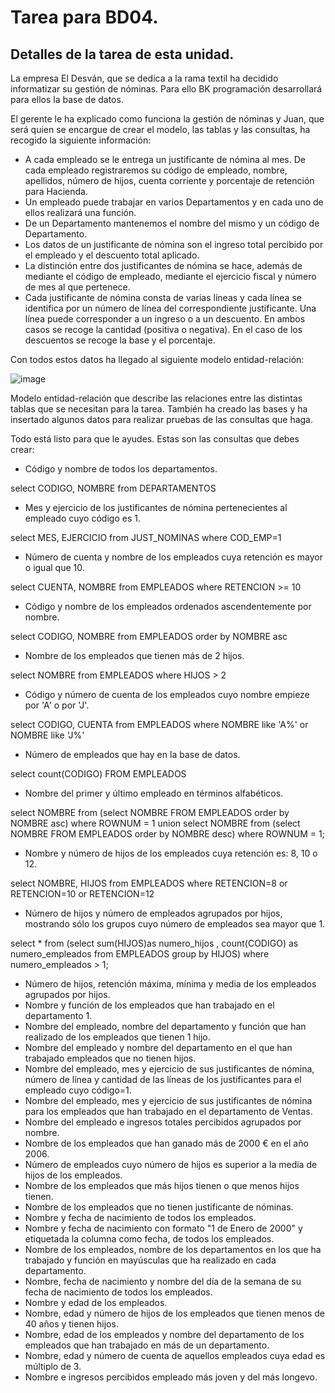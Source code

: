 # Tarea para BD04.
## Detalles de la tarea de esta unidad.
La empresa El Desván, que se dedica a la rama textil ha decidido informatizar su gestión de nóminas. Para ello BK programación desarrollará para ellos la base de datos.

El gerente le ha explicado como funciona la gestión de nóminas y Juan, que será quien se encargue de crear el modelo, las tablas y las consultas, ha recogido la siguiente información:

* A cada empleado se le entrega un justificante de nómina al mes. De cada empleado registraremos su código de empleado, nombre, apellidos, número de hijos, cuenta corriente y porcentaje de retención para Hacienda.
* Un empleado puede trabajar en varios Departamentos y en cada uno de ellos realizará una función.
* De un Departamento mantenemos el nombre del mismo y un código de Departamento.
* Los datos de un justificante de nómina son el ingreso total percibido por el empleado y el descuento total aplicado.
* La distinción entre dos justificantes de nómina se hace, además de mediante el código de empleado, mediante el ejercicio fiscal y número de mes al que pertenece.
* Cada justificante de nómina consta de varias líneas y cada línea se identifica por un número de línea del correspondiente justificante. Una línea puede corresponder a un ingreso o a un descuento. En ambos casos se recoge la cantidad (positiva o negativa). En el caso de los descuentos se recoge la base y el porcentaje. 

Con todos estos datos ha llegado al siguiente modelo entidad-relación: 
  
![image](https://user-images.githubusercontent.com/44543081/53692994-8c9e8380-3d99-11e9-8ecb-c61af768a92c.png)
  
Modelo entidad-relación que describe las relaciones entre las distintas tablas que se necesitan para la tarea.
También ha creado las bases y ha insertado algunos datos para realizar pruebas de las consultas que haga.

Todo está listo para que le ayudes. Estas son las consultas que debes crear:

* Código y nombre de todos los departamentos.

select CODIGO, NOMBRE from DEPARTAMENTOS

* Mes y ejercicio de los justificantes de nómina pertenecientes al empleado cuyo código es 1.

select MES, EJERCICIO from JUST_NOMINAS where COD_EMP=1

* Número de cuenta y nombre de los empleados cuya retención es mayor o igual que 10.

select CUENTA, NOMBRE from EMPLEADOS where RETENCION >= 10

* Código y nombre de los empleados ordenados ascendentemente por nombre.

select CODIGO, NOMBRE from EMPLEADOS order by NOMBRE asc

* Nombre de los empleados que tienen más de 2 hijos.

select NOMBRE from EMPLEADOS where HIJOS > 2

* Código y número de cuenta de los empleados cuyo nombre empieze por 'A' o por 'J'.

select CODIGO, CUENTA from EMPLEADOS where NOMBRE like 'A%' or NOMBRE like 'J%'

* Número de empleados que hay en la base de datos.

select count(CODIGO) FROM EMPLEADOS

* Nombre del primer y último empleado en términos alfabéticos.

select NOMBRE from (select NOMBRE FROM EMPLEADOS order by NOMBRE asc) where ROWNUM = 1
union
select NOMBRE from (select NOMBRE FROM EMPLEADOS order by NOMBRE desc) where ROWNUM = 1;

* Nombre y número de hijos de los empleados cuya retención es: 8, 10 o 12.

select NOMBRE, HIJOS from EMPLEADOS where RETENCION=8 or RETENCION=10 or RETENCION=12

* Número de hijos y número de empleados agrupados por hijos, mostrando sólo los grupos cuyo número de empleados sea mayor que 1.

select * from (select sum(HIJOS)as numero_hijos , count(CODIGO) as numero_empleados from EMPLEADOS group by HIJOS) where numero_empleados > 1;

* Número de hijos, retención máxima, mínima y media de los empleados agrupados por hijos.
* Nombre y función de los empleados que han trabajado en el departamento 1.
* Nombre del empleado, nombre del departamento y función que han realizado de los empleados que tienen 1 hijo.
* Nombre del empleado y nombre del departamento en el que han trabajado empleados que no tienen hijos.
* Nombre del empleado, mes y ejercicio de sus justificantes de nómina, número de línea y cantidad de las líneas de los justificantes para el empleado cuyo código=1.
* Nombre del empleado, mes y ejercicio de sus justificantes de nómina para los empleados que han trabajado en el departamento de Ventas.
* Nombre del empleado e ingresos totales percibidos agrupados por nombre.
* Nombre de los empleados que han ganado más de 2000 € en el año 2006.
* Número de empleados cuyo número de hijos es superior a la media de hijos de los empleados.
* Nombre de los empleados que más hijos tienen o que menos hijos tienen.
* Nombre de los empleados que no tienen justificante de nóminas.
* Nombre y fecha de nacimiento de todos los empleados.
* Nombre y fecha de nacimiento con formato "1 de Enero de 2000" y etiquetada la columna como fecha, de todos los empleados.
* Nombre de los empleados, nombre de los departamentos en los que ha trabajado y función en mayúsculas que ha realizado en cada departamento.
* Nombre, fecha de nacimiento y nombre del día de la semana de su fecha de nacimiento de todos los empleados.
* Nombre y edad de los empleados.
* Nombre, edad y número de hijos de los empleados que tienen menos de 40 años y tienen hijos.
* Nombre, edad de los empleados y nombre del departamento de los empleados que han trabajado en más de un departamento.
* Nombre, edad y número de cuenta de aquellos empleados cuya edad es múltiplo de 3.
* Nombre e ingresos percibidos empleado más joven y del más longevo.
